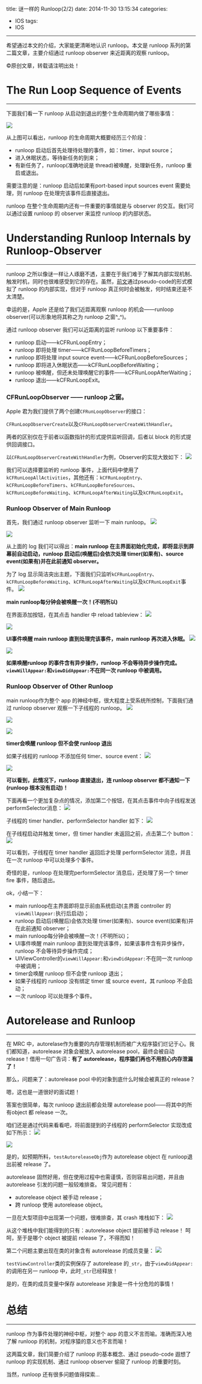 title: 谜一样的 Runloop(2/2)
date: 2014-11-30 13:15:34
categories:
- IOS
tags:
- IOS
---
希望通过本文的介绍，大家能更清晰地认识 runloop。本文是 runloop 系列的第二篇文章，主要介绍通过 runloop observer 来近距离的观察 runloop。
<!--more-->
©原创文章，转载请注明出处！

# The Run Loop Sequence of Events
__________________________

下面我们看一下 runloop 从启动到退出的整个生命周期内做了哪些事情：

![](/img/runloopsteps.jpg)

从上图可以看出，runloop 的生命周期大概要经历三个阶段：

+ runloop 启动后首先处理待处理的事件，如：timer、input source；
+ 进入休眠状态，等待新任务的到来；
+ 有新任务了，runloop(准确地说是 thread)被唤醒，处理新任务，runloop 重启或退出。

需要注意的是：runloop 启动后如果有port-based input sources event 需要处理，则 runloop 在处理完该事件后直接退出。

runloop 在整个生命周期内还有一件重要的事情就是与 observer 的交互。我们可以通过设置 runloop 的 observer 来监控 runloop 的内部状态。

# Understanding Runloop Internals by Runloop-Observer
___________________________

runloop 之所以像谜一样让人琢磨不透，主要在于我们难于了解其内部实现机制、触发时机，同时也很难感受到它的存在。虽然，[前文](http://zxfcumtcs.github.io/2014/11/15/runloop/)通过pseudo-code的形式模拟了 runloop 的内部实现，但对于 runloop 真正何时会被触发，何时结束还是不太清楚。

幸运的是，Apple 还是给了我们近距离观察 runloop 的机会——runloop observer(可以形象地将其称之为 runloop 之窗^_^)。

通过 runloop observer 我们可以近距离的监听 runloop 以下重要事件：
+ runloop 启动——kCFRunLoopEntry；
+ runloop 即将处理 timer——kCFRunLoopBeforeTimers；
+ runloop 即将处理 input source event——kCFRunLoopBeforeSources；
+ runloop 即将进入休眠状态——kCFRunLoopBeforeWaiting；
+ runloop 被唤醒，但还未处理唤醒它的事件——kCFRunLoopAfterWaiting；
+ runloop 退出——kCFRunLoopExit。

### CFRunLoopObserver —— runloop 之窗。

Apple 君为我们提供了两个创建`CFRunLoopObserver`的接口：

`CFRunLoopObserverCreate`以及`CFRunLoopObserverCreateWithHandler`。

两者的区别仅在于前者以函数指针的形式提供监听回调，后者以 block 的形式提供回调接口。

以`CFRunLoopObserverCreateWithHandler`为例，Observer的实现大致如下：
![](/img/observerRunLoop.jpg)

我们可以选择要监听的 runloop 事件，上面代码中使用了`kCFRunLoopAllActivities`，其他还有：`kCFRunLoopEntry`、`kCFRunLoopBeforeTimers`、`kCFRunLoopBeforeSources`、`kCFRunLoopBeforeWaiting`、`kCFRunLoopAfterWaiting`以及`kCFRunLoopExit`。


### Runloop Observer of Main Runloop

首先，我们通过 runloop observer 监听一下 main runloop。
![](/img/didFinishLaunchingWithOptions.png)

![](/img/mainrunloop1.png)

从上面的 log 我们可以得出：**main runloop 在主界面初始化完成，即将显示到屏幕前自动启动，runloop 启动后(唤醒后)会依次处理 timer(如果有)、source event(如果有)并在此前通知 observer。**

为了 log 显示简洁突出主题，下面我们只监听`kCFRunLoopEntry`、`kCFRunLoopBeforeWaiting`、`kCFRunLoopAfterWaiting`以及`kCFRunLoopExit`事件。
![](/img/mainrunloop2.jpg)

**main runloop每分钟会被唤醒一次！(不明所以)**

在界面添加按钮，在其点击 handler 中 reload tableview：
![](/img/mainrunloop3.png)

![](/img/mainrunloop4.png)

**UI事件唤醒 main runloop 直到处理完该事件，main runloop 再次进入休眠。**
![](/img/mainrunloop5.png)

![](/img/mainrunloop6.png)

**如果唤醒runloop 的事件含有异步操作，runloop 不会等待异步操作完成。`viewWillAppear:`和`viewDidAppear:`不在同一次 runloop 中被调用。**

### Runloop Observer of Other Runloop

main runloop作为整个 app 的神经中枢，很大程度上受系统所控制，下面我们通过 runloop observer 观察一下子线程的 runloop。
![](/img/runloop_thread1.png)

![](/img/runloop_thread2.png)

![](/img/runloop_thread3.png)

**timer会唤醒 runloop 但不会使 runloop 退出**

如果子线程的 runloop 不添加任何 timer、source event：
![](/img/runloop_thread4.png)

![](/img/runloop_thread5.png)

**可以看到，此情况下，runloop 直接退出，连 runloop observer 都不通知一下(runloop 根本没有启动)！**

下面再看一个更加复杂点的情况，添加第二个按钮，在其点击事件中向子线程发送performSelector消息：
![](/img/mainrunloop7.png)

子线程的 timer handler、performSelector handler 如下：
![](/img/runloop_thread6.png)

在子线程启动并触发 timer，但 timer handler 未返回之前，点击第二个 button：
![](/img/runloop_thread7.png)

可以看到，子线程在 timer handler 返回后才处理 performSelector 消息，并且在一次 runloop 中可以处理多个事件。

奇怪的是，runloop 在处理完performSelector 消息后，还处理了另一个 timer fire 事件，随后退出。

ok，小结一下：
+ main runloop在主界面即将显示前由系统启动(主界面 controller 的 `viewWillAppear:`执行后启动)；
+ runloop 启动后(唤醒后)会依次处理 timer(如果有)、source event(如果有)并在此前通知 observer；
+ main runloop每分钟会被唤醒一次！(不明所以)；
+ UI事件唤醒 main runloop 直到处理完该事件，如果该事件含有异步操作，runloop 不会等待异步操作完成；
+ UIViewController的`viewWillAppear:`和`viewDidAppear:`不在同一次 runloop 中被调用；
+ timer会唤醒 runloop 但不会使 runloop 退出；
+ 如果子线程的 runloop 没有绑定 timer 或 source event，其 runloop 不会启动；
+ 一次 runloop 可以处理多个事件。

# Autorelease and Runloop
____________________________________

在 MRC 中，autorelase作为重要的内存管理机制而被广大程序猿们烂记于心。我们都知道，autorelease 对象会被放入 autorelease pool，最终会被自动 release！借用一句广告词：**有了 autorelease，程序猿们再也不用担心内存泄漏了！**

那么，问题来了：autorelease pool 中的对象到底什么时候会被真正的 release？

嗯，这也是一道很好的面试题！

答案也很简单，每次 runloop 退出前都会处理 autorelease pool——将其中的所有object 都 release 一次。

咱们还是通过代码来看看吧，将前面提到的子线程的 performSelector 实现改成如下所示：
![](/img/runloop_thread8.png)

![](/img/runloop_thread9.png)

是的，如预期所料，`testAutoreleaseObj`作为 autorelease object 在 runloop退出前被 release 了。

autorelease 固然好用，但在使用过程中也需谨慎，否则容易出问题，并且由 autorelease 引发的问题一般较难排查。
常见问题有：
+ autorelease object 被手动 release；
+ 跨 runloop 使用 autorelease object。

一旦在大型项目中出现第一个问题，很难排查，其 crash 堆栈如下：
![](/img/runloop_thread10.png)

从这个堆栈中我们能得到的只有：autorelease object 提前被手动 release！
呵呵，至于是哪个 object 被提前 release 了，不得而知！

第二个问题主要出现在类的对象含有 autorelease 的成员变量：
![](/img/runloop_thread11.png)

`testViewController`类的实例保存了 autorelease 的`_str`，由于`viewDidAppear:`的调用在另一 runloop 中，此时`_str`已经释放！

是的，在类的成员变量中保存 autorelease 对象是一件十分危险的事情！

# 总结
________________________________________

runloop 作为事件处理的神经中枢，对整个 app 的意义不言而喻。准确而深入地了解 runloop 的机制，对程序猿的意义也不言而喻！

这两篇文章，我们简要介绍了 runloop 的基本概念、通过 pseudo-code 遐想了 runloop 的实现机制、通过 runloop observer 偷窥了 runloop 的重要时刻。

当然，runloop 还有很多问题值得探索...
